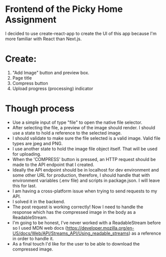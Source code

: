 # Frontend of the Picky Home Assignment

I decided to use create-react-app to create the UI of this app because I'm more familiar with React than Next.js.

# Create:

1. "Add Image" button and preview box.
2. Page title
3. Compress button
4. Upload progress (processing) indicator

# Though process

- Use a simple input of type "file" to open the native file selector.
- After selecting the file, a preview of the image should render. I should use a state to hold a reference to the selected image.
- I should validate to make sure the file selected is a valid image. Valid file types are jpeg and PNG.
- I use another state to hold the image file object itself. That will be used for uploading.
- When the 'COMPRESS' button is pressed, an HTTP request should be made to the API endpoint that I created.
- Ideally the API endpoint should be in localhost for dev environment and some other URL for production, therefore, I should handle that with environment variables (.env file) and scripts in package.json. I will leave this for last.
- I am having a cross-platform issue when trying to send requests to my API.
- I solved it in the backend.
- The post request is working correctly! Now I need to handle the response which has the compressed image in the body as a ReadableStream.
- I'm going to be honest, I've never worked with a ReadableStream before so I used MDN web docs (https://developer.mozilla.org/en-US/docs/Web/API/Streams_API/Using_readable_streams) as a reference in order to handle it.
- As a final touch I'd like for the user to be able to download the compressed image.
